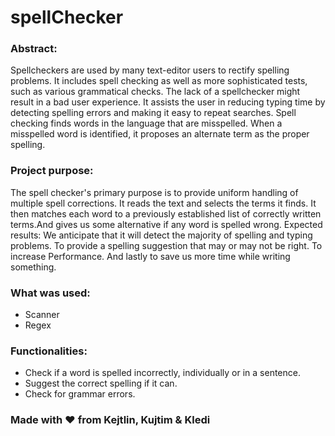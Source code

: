 # spellChecker

### Abstract:
Spellcheckers are used by many text-editor users to rectify spelling problems. It includes spell checking as well as more sophisticated tests, such as various grammatical checks. The lack of a spellchecker might result in a bad user experience. It assists the user in reducing typing time by detecting spelling errors and making it easy to repeat searches. Spell checking finds words in the language that are misspelled. When a misspelled word is identified, it proposes an alternate term as the proper spelling.


### Project purpose:
The spell checker's primary purpose is to provide uniform handling of multiple spell corrections. It reads the text and selects the terms it finds. It then matches each word to a previously established list of correctly written terms.And gives us some alternative if any word is spelled wrong.
Expected results:
We anticipate that it will detect the majority of spelling and typing problems. To provide a spelling suggestion that may or may not be right. To increase Performance. And lastly to save us more time while writing something.

### What was used:
- Scanner
- Regex

### Functionalities:
- Check if a word is spelled incorrectly, individually or in a sentence.
- Suggest the correct spelling if it can.
- Check for grammar errors.


### Made with ❤️ from Kejtlin, Kujtim & Kledi
